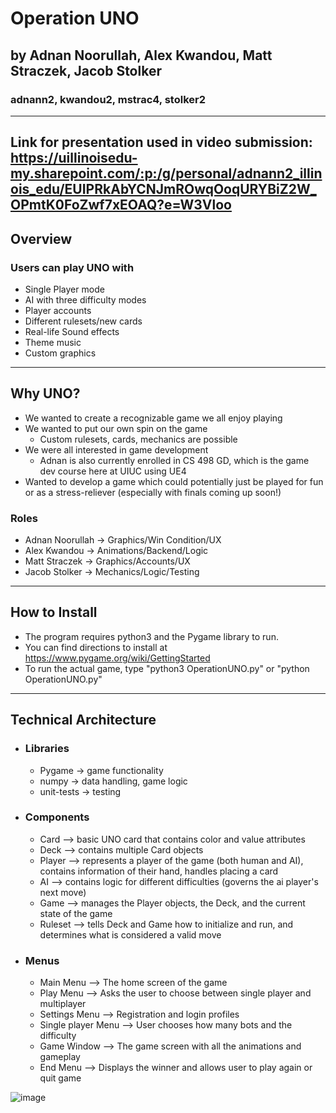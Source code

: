 # Operation UNO
## by Adnan Noorullah​, Alex Kwandou​, Matt Straczek, Jacob Stolker​
### adnann2, kwandou2, mstrac4, stolker2
---
Link for presentation used in video submission: https://uillinoisedu-my.sharepoint.com/:p:/g/personal/adnann2_illinois_edu/EUIPRkAbYCNJmROwqOoqURYBiZ2W_OPmtK0FoZwf7xEOAQ?e=W3Vloo
---
## Overview 
### Users can play UNO with
- Single Player mode ​
- AI with three difficulty modes​
- Player accounts
- Different rulesets/new cards​
- Real-life Sound effects​
- Theme music
- Custom graphics ​

---
## Why UNO?
- We wanted to create a recognizable game we all enjoy playing​
- We wanted to put our own spin on the game​
    - Custom rulesets, cards, mechanics are possible
- We were all interested in game development​
    - Adnan is also currently enrolled in CS 498 GD, which is the game dev course here at UIUC using UE4
- Wanted to develop a game which could potentially just be played for fun or as a stress-reliever (especially with finals coming up soon!)

### Roles
- Adnan Noorullah​ -> Graphics/Win Condition/UX
- Alex Kwandou​    -> Animations/Backend/Logic
- Matt Straczek   -> Graphics/Accounts/UX
- Jacob Stolker​   -> Mechanics/Logic/Testing

---

## How to Install
- The program requires python3 and the Pygame library to run.
- You can find directions to install at https://www.pygame.org/wiki/GettingStarted
- To run the actual game, type "python3 OperationUNO.py" or "python OperationUNO.py"

---

## Technical Architecture

- ### Libraries
    - Pygame     -> game functionality
    - numpy      -> data handling, game logic
    - unit-tests -> testing

- ### Components

    - Card    –> basic UNO card that contains color and value attributes​
    - Deck    –> contains multiple Card objects​
    - Player  –> represents a player of the game (both human and AI), contains information of their hand, handles placing a card​
    - AI      –> contains logic for different difficulties (governs the ai player's next move)​
    - Game    –> manages the Player objects, the Deck, and the current state of the game​
    - Ruleset –> tells Deck and Game how to initialize and run, and determines what is considered a valid move

- ### Menus
    - Main Menu          –> The home screen of the game​
    - Play Menu          –> Asks the user to choose between single player and multiplayer​
    - Settings Menu      –> Registration and login profiles​
    - Single player Menu –> User chooses how many bots and the difficulty​
    - Game Window        –> The game screen with all the animations and gameplay​
    - End Menu           –> Displays the winner and allows user to play again or quit game
 
 ![image](https://user-images.githubusercontent.com/82806112/166127080-0448a3a9-6747-40ee-8e61-fd999bcb1769.png)
